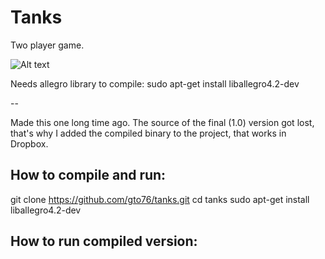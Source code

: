 Tanks
=====

Two player game.

![Alt text](/doc/tanks-creenshot.png?raw=true "Screenshot of the game")

Needs allegro library to compile:
sudo apt-get install liballegro4.2-dev

--

Made this one long time ago. The source of the final (1.0) version got lost, that's why I added the compiled binary to the project, that works in Dropbox.

## How to compile and run:
git clone https://github.com/gto76/tanks.git
cd tanks
sudo apt-get install liballegro4.2-dev

## How to run compiled version:
